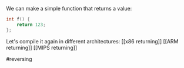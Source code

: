 We can make a simple function that returns a value:
```c
int f() {
	return 123;
};
```

Let's compile it again in different architectures:
[[x86 returning]]
[[ARM returning]]
[[MIPS returning]]

#reversing